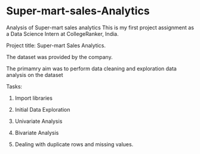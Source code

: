 # Super-mart-sales-Analytics
Analysis of Super-mart sales analytics
This is my first project assignment as a Data Science Intern at CollegeRanker, India. 

Project title: Super-mart Sales Analytics.

The dataset was provided by the company.

The primamry aim was to perform data cleaning and exploration data analysis on the dataset

Tasks:

1. Import libraries

2. Initial Data Exploration

3. Univariate Analysis

4. Bivariate Analysis

5. Dealing with duplicate rows and missing values.
